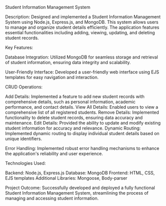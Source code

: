 Student Information Management System

Description:
Designed and implemented a Student Information Management System using Node.js, Express.js, and MongoDB. This system allows users to manage and organize student details efficiently. The application features essential functionalities including adding, viewing, updating, and deleting student records.

Key Features:

Database Integration: Utilized MongoDB for seamless storage and retrieval of student information, ensuring data integrity and scalability.

User-Friendly Interface: Developed a user-friendly web interface using EJS templates for easy navigation and interaction.

CRUD Operations:

Add Details: Implemented a feature to add new student records with comprehensive details, such as personal information, academic performance, and contact details.
View All Details: Enabled users to view a comprehensive list of all registered students.
Remove Details: Implemented functionality to delete student records, ensuring data accuracy and maintenance.
Edit Details: Provided the ability to update and modify existing student information for accuracy and relevance.
Dynamic Routing: Implemented dynamic routing to display individual student details based on unique identifiers.

Error Handling: Implemented robust error handling mechanisms to enhance the application's reliability and user experience.

Technologies Used:

Backend: Node.js, Express.js
Database: MongoDB
Frontend: HTML, CSS, EJS templates
Additional Libraries: Mongoose, Body-parser

Project Outcome:
Successfully developed and deployed a fully functional Student Information Management System, streamlining the process of managing and accessing student information.

